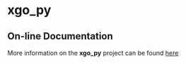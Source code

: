 # xgo_py

## On-line Documentation

More information on the **xgo_py** project can be found
[here](https://jddixon.github.io/xgo_py)
